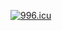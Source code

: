 <a href="https://996.icu"><img src="https://img.shields.io/badge/link-996.icu-red.svg" alt="996.icu"></a>